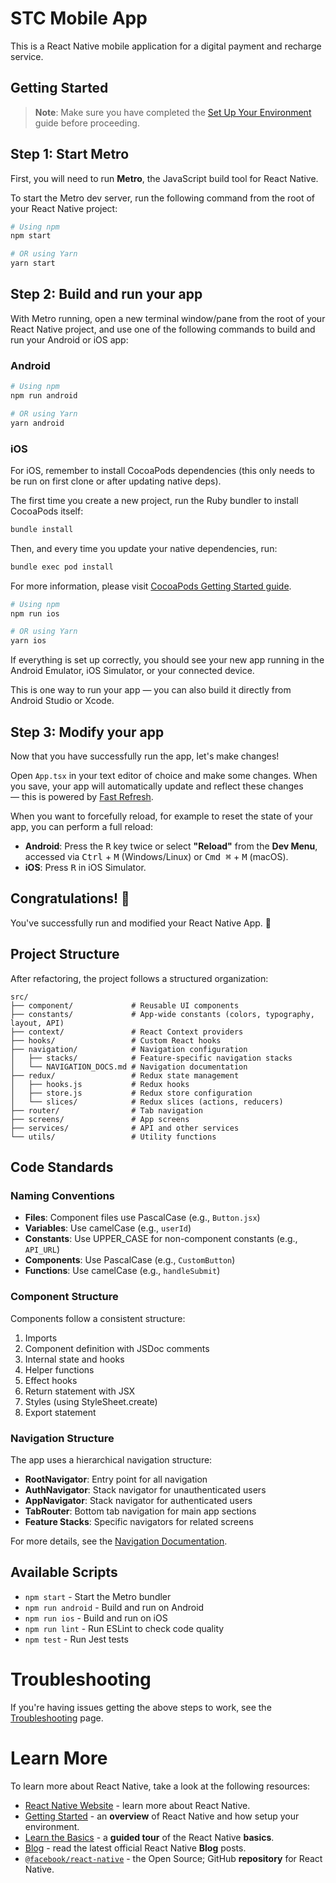 # STC Mobile App

This is a React Native mobile application for a digital payment and recharge service.

## Getting Started

> **Note**: Make sure you have completed the [Set Up Your Environment](https://reactnative.dev/docs/set-up-your-environment) guide before proceeding.

## Step 1: Start Metro

First, you will need to run **Metro**, the JavaScript build tool for React Native.

To start the Metro dev server, run the following command from the root of your React Native project:

```sh
# Using npm
npm start

# OR using Yarn
yarn start
```

## Step 2: Build and run your app

With Metro running, open a new terminal window/pane from the root of your React Native project, and use one of the following commands to build and run your Android or iOS app:

### Android

```sh
# Using npm
npm run android

# OR using Yarn
yarn android
```

### iOS

For iOS, remember to install CocoaPods dependencies (this only needs to be run on first clone or after updating native deps).

The first time you create a new project, run the Ruby bundler to install CocoaPods itself:

```sh
bundle install
```

Then, and every time you update your native dependencies, run:

```sh
bundle exec pod install
```

For more information, please visit [CocoaPods Getting Started guide](https://guides.cocoapods.org/using/getting-started.html).

```sh
# Using npm
npm run ios

# OR using Yarn
yarn ios
```

If everything is set up correctly, you should see your new app running in the Android Emulator, iOS Simulator, or your connected device.

This is one way to run your app — you can also build it directly from Android Studio or Xcode.

## Step 3: Modify your app

Now that you have successfully run the app, let's make changes!

Open `App.tsx` in your text editor of choice and make some changes. When you save, your app will automatically update and reflect these changes — this is powered by [Fast Refresh](https://reactnative.dev/docs/fast-refresh).

When you want to forcefully reload, for example to reset the state of your app, you can perform a full reload:

- **Android**: Press the <kbd>R</kbd> key twice or select **"Reload"** from the **Dev Menu**, accessed via <kbd>Ctrl</kbd> + <kbd>M</kbd> (Windows/Linux) or <kbd>Cmd ⌘</kbd> + <kbd>M</kbd> (macOS).
- **iOS**: Press <kbd>R</kbd> in iOS Simulator.

## Congratulations! :tada:

You've successfully run and modified your React Native App. :partying_face:

## Project Structure

After refactoring, the project follows a structured organization:

```
src/
├── component/             # Reusable UI components
├── constants/             # App-wide constants (colors, typography, layout, API)
├── context/               # React Context providers
├── hooks/                 # Custom React hooks
├── navigation/            # Navigation configuration
│   ├── stacks/            # Feature-specific navigation stacks
│   └── NAVIGATION_DOCS.md # Navigation documentation
├── redux/                 # Redux state management
│   ├── hooks.js           # Redux hooks
│   ├── store.js           # Redux store configuration
│   └── slices/            # Redux slices (actions, reducers)
├── router/                # Tab navigation
├── screens/               # App screens
├── services/              # API and other services
└── utils/                 # Utility functions
```

## Code Standards

### Naming Conventions

- **Files**: Component files use PascalCase (e.g., `Button.jsx`)
- **Variables**: Use camelCase (e.g., `userId`)
- **Constants**: Use UPPER_CASE for non-component constants (e.g., `API_URL`)
- **Components**: Use PascalCase (e.g., `CustomButton`)
- **Functions**: Use camelCase (e.g., `handleSubmit`)

### Component Structure

Components follow a consistent structure:

1. Imports
2. Component definition with JSDoc comments
3. Internal state and hooks
4. Helper functions
5. Effect hooks
6. Return statement with JSX
7. Styles (using StyleSheet.create)
8. Export statement

### Navigation Structure

The app uses a hierarchical navigation structure:

- **RootNavigator**: Entry point for all navigation
- **AuthNavigator**: Stack navigator for unauthenticated users
- **AppNavigator**: Stack navigator for authenticated users
- **TabRouter**: Bottom tab navigation for main app sections
- **Feature Stacks**: Specific navigators for related screens

For more details, see the [Navigation Documentation](./src/navigation/NAVIGATION_DOCS.md).

## Available Scripts

- `npm start` - Start the Metro bundler
- `npm run android` - Build and run on Android
- `npm run ios` - Build and run on iOS
- `npm run lint` - Run ESLint to check code quality
- `npm test` - Run Jest tests

# Troubleshooting

If you're having issues getting the above steps to work, see the [Troubleshooting](https://reactnative.dev/docs/troubleshooting) page.

# Learn More

To learn more about React Native, take a look at the following resources:

- [React Native Website](https://reactnative.dev) - learn more about React Native.
- [Getting Started](https://reactnative.dev/docs/environment-setup) - an **overview** of React Native and how setup your environment.
- [Learn the Basics](https://reactnative.dev/docs/getting-started) - a **guided tour** of the React Native **basics**.
- [Blog](https://reactnative.dev/blog) - read the latest official React Native **Blog** posts.
- [`@facebook/react-native`](https://github.com/facebook/react-native) - the Open Source; GitHub **repository** for React Native.
